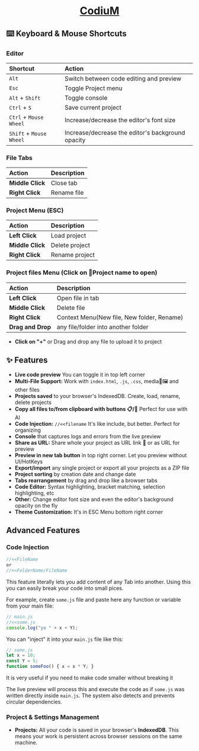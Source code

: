 <div align="center">
  <h1>
    <a href="https://enoxyum.github.io/CodiuM/">CodiuM</a>
  </h1>
</div>

## ⌨️ Keyboard & Mouse Shortcuts

### Editor
| Shortcut | Action |
| :--- | :--- |
| `Alt` | Switch between code editing and preview |
| `Esc` | Toggle Project menu |
| `Alt` + `Shift` | Toggle console |
| `Ctrl` + `S` | Save current project |
| `Ctrl` + `Mouse Wheel` | Increase/decrease the editor's font size |
| `Shift` + `Mouse Wheel` | Increase/decrease the editor's background opacity |

### File Tabs
| Action | Description |
| :--- | :--- |
| **Middle Click** | Close tab |
| **Right Click** | Rename file |

### Project Menu (ESC)
| Action | Description |
| :--- | :--- |
| **Left Click** | Load project |
| **Middle Click** | Delete project |
| **Right Click** | Rename project |

### Project files Menu (Click on 📁Project name to open)
| Action | Description |
| :--- | :--- |
| **Left Click** | Open file in tab |
| **Middle Click** | Delete file |
| **Right Click** | Context Menu(New file, New folder, Rename) |
| **Drag and Drop** | any file/folder into another folder |

*   **Click on "+"** or Drag and drop any file to upload it to project

## ✨ Features

*   **Live code preview** You can toggle it in top left corner
*   **Multi-File Support:** Work with `index.html`, `.js`, `.css`, media🎵🖼 and other files
*   **Projects saved** to your browser's IndexedDB. Create, load, rename, delete projects
*   **Copy all files to/from clipboard with buttons 📋/📜** Perfect for use with AI
*   **Code Injection:** `//<<filename` It's like include, but better. Perfect for organizing
*   **Console** that captures logs and errors from the live preview
*   **Share as URL:** Share whole your project as URL link 🤯 or as URL for preview
*   **Preview in new tab button** in top right corner. Let you preview without UI/HotKeys
*   **Export/import** any single project or export all your projects as a ZIP file
*   **Project sorting** by creation date and change date
*   **Tabs rearrangement** by drag and drop like a browser tabs
*   **Code Editor:** Syntax highlighting, bracket matching, selection highlighting, etc
*   **Other:** Change editor font size and even the editor's background opacity on the fly
*   **Theme Customization:** It's in ESC Menu bottom right corner

##  Advanced Features

### Code Injection

```javascript
//<<FileName
or
//<<FolderName/FileName
```

This feature literally lets you add content of any Tab into another. Using this you can easily break your code into small pices.

For example, create `some.js` file and paste here any function or variable from your main file:
```javascript
// main.js
//<<some.js
console.log("yo " + x + Y);
```

You can "inject" it into your `main.js` file like this:
```javascript
// some.js
let x = 10;
const Y = 5;
function someFoo() { x = x * Y; }
```
It is very useful if you need to make code smaller without breaking it

The live preview will process this and execute the code as if `some.js` was written directly inside `main.js`. The system also detects and prevents circular dependencies.

### Project & Settings Management

*   **Projects:** All your code is saved in your browser's **IndexedDB**. This means your work is persistent across browser sessions on the same machine.
